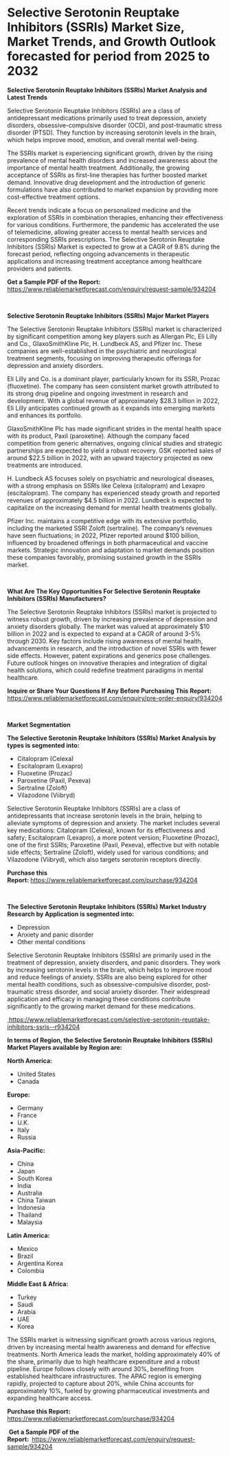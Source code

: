 <p><h1>Selective Serotonin Reuptake Inhibitors (SSRIs) Market Size, Market Trends, and Growth Outlook forecasted for period from 2025 to 2032</h1></p><p><strong>Selective Serotonin Reuptake Inhibitors (SSRIs) Market Analysis and Latest Trends</strong></p>
<p><p>Selective Serotonin Reuptake Inhibitors (SSRIs) are a class of antidepressant medications primarily used to treat depression, anxiety disorders, obsessive-compulsive disorder (OCD), and post-traumatic stress disorder (PTSD). They function by increasing serotonin levels in the brain, which helps improve mood, emotion, and overall mental well-being. </p><p>The SSRIs market is experiencing significant growth, driven by the rising prevalence of mental health disorders and increased awareness about the importance of mental health treatment. Additionally, the growing acceptance of SSRIs as first-line therapies has further boosted market demand. Innovative drug development and the introduction of generic formulations have also contributed to market expansion by providing more cost-effective treatment options.</p><p>Recent trends indicate a focus on personalized medicine and the exploration of SSRIs in combination therapies, enhancing their effectiveness for various conditions. Furthermore, the pandemic has accelerated the use of telemedicine, allowing greater access to mental health services and corresponding SSRIs prescriptions. The Selective Serotonin Reuptake Inhibitors (SSRIs) Market is expected to grow at a CAGR of 9.8% during the forecast period, reflecting ongoing advancements in therapeutic applications and increasing treatment acceptance among healthcare providers and patients.</p></p>
<p><strong>Get a Sample PDF of the Report:&nbsp;</strong> <a href="https://www.reliablemarketforecast.com/enquiry/request-sample/934204?utm_campaign=2314&utm_medium=2&utm_source=Github&utm_content=ia&utm_term=19042025&utm_id=selective-serotonin-reuptake-inhibitors-ssris">https://www.reliablemarketforecast.com/enquiry/request-sample/934204</a></p>
<p>&nbsp;</p>
<p><strong>Selective Serotonin Reuptake Inhibitors (SSRIs) Major Market Players</strong></p>
<p><p>The Selective Serotonin Reuptake Inhibitors (SSRIs) market is characterized by significant competition among key players such as Allergan Plc, Eli Lilly and Co., GlaxoSmithKline Plc, H. Lundbeck AS, and Pfizer Inc. These companies are well-established in the psychiatric and neurological treatment segments, focusing on improving therapeutic offerings for depression and anxiety disorders.</p><p>Eli Lilly and Co. is a dominant player, particularly known for its SSRI, Prozac (fluoxetine). The company has seen consistent market growth attributed to its strong drug pipeline and ongoing investment in research and development. With a global revenue of approximately $28.3 billion in 2022, Eli Lilly anticipates continued growth as it expands into emerging markets and enhances its portfolio.</p><p>GlaxoSmithKline Plc has made significant strides in the mental health space with its product, Paxil (paroxetine). Although the company faced competition from generic alternatives, ongoing clinical studies and strategic partnerships are expected to yield a robust recovery. GSK reported sales of around $22.5 billion in 2022, with an upward trajectory projected as new treatments are introduced.</p><p>H. Lundbeck AS focuses solely on psychiatric and neurological diseases, with a strong emphasis on SSRIs like Celexa (citalopram) and Lexapro (escitalopram). The company has experienced steady growth and reported revenues of approximately $4.5 billion in 2022. Lundbeck is expected to capitalize on the increasing demand for mental health treatments globally.</p><p>Pfizer Inc. maintains a competitive edge with its extensive portfolio, including the marketed SSRI Zoloft (sertraline). The company’s revenues have seen fluctuations; in 2022, Pfizer reported around $100 billion, influenced by broadened offerings in both pharmaceutical and vaccine markets. Strategic innovation and adaptation to market demands position these companies favorably, promising sustained growth in the SSRIs market.</p></p>
<p>&nbsp;</p>
<p><strong>What Are The Key Opportunities For Selective Serotonin Reuptake Inhibitors (SSRIs) Manufacturers?</strong></p>
<p><p>The Selective Serotonin Reuptake Inhibitors (SSRIs) market is projected to witness robust growth, driven by increasing prevalence of depression and anxiety disorders globally. The market was valued at approximately $10 billion in 2022 and is expected to expand at a CAGR of around 3-5% through 2030. Key factors include rising awareness of mental health, advancements in research, and the introduction of novel SSRIs with fewer side effects. However, patent expirations and generics pose challenges. Future outlook hinges on innovative therapies and integration of digital health solutions, which could redefine treatment paradigms in mental healthcare.</p></p>
<p><strong>Inquire or Share Your Questions If Any Before Purchasing This Report:</strong> <a href="https://www.reliablemarketforecast.com/enquiry/pre-order-enquiry/934204?utm_campaign=2314&utm_medium=2&utm_source=Github&utm_content=ia&utm_term=19042025&utm_id=selective-serotonin-reuptake-inhibitors-ssris">https://www.reliablemarketforecast.com/enquiry/pre-order-enquiry/934204</a></p>
<p>&nbsp;</p>
<p><strong>Market Segmentation</strong></p>
<p><strong>The Selective Serotonin Reuptake Inhibitors (SSRIs) Market Analysis by types is segmented into:</strong></p>
<p><ul><li>Citalopram (Celexa)</li><li>Escitalopram (Lexapro)</li><li>Fluoxetine (Prozac)</li><li>Paroxetine (Paxil, Pexeva)</li><li>Sertraline (Zoloft)</li><li>Vilazodone (Viibryd)</li></ul></p>
<p><p>Selective Serotonin Reuptake Inhibitors (SSRIs) are a class of antidepressants that increase serotonin levels in the brain, helping to alleviate symptoms of depression and anxiety. The market includes several key medications: Citalopram (Celexa), known for its effectiveness and safety; Escitalopram (Lexapro), a more potent version; Fluoxetine (Prozac), one of the first SSRIs; Paroxetine (Paxil, Pexeva), effective but with notable side effects; Sertraline (Zoloft), widely used for various conditions; and Vilazodone (Viibryd), which also targets serotonin receptors directly.</p></p>
<p><strong>Purchase this Report:&nbsp;</strong><a href="https://www.reliablemarketforecast.com/purchase/934204?utm_campaign=2314&utm_medium=2&utm_source=Github&utm_content=ia&utm_term=19042025&utm_id=selective-serotonin-reuptake-inhibitors-ssris">https://www.reliablemarketforecast.com/purchase/934204</a></p>
<p>&nbsp;</p>
<p><strong>The Selective Serotonin Reuptake Inhibitors (SSRIs) Market Industry Research by Application is segmented into:</strong></p>
<p><ul><li>Depression</li><li>Anxiety and panic disorder</li><li>Other mental conditions</li></ul></p>
<p><p>Selective Serotonin Reuptake Inhibitors (SSRIs) are primarily used in the treatment of depression, anxiety disorders, and panic disorders. They work by increasing serotonin levels in the brain, which helps to improve mood and reduce feelings of anxiety. SSRIs are also being explored for other mental health conditions, such as obsessive-compulsive disorder, post-traumatic stress disorder, and social anxiety disorder. Their widespread application and efficacy in managing these conditions contribute significantly to the growing market demand for these medications.</p></p>
<p><a href="https://www.reliablemarketforecast.com/selective-serotonin-reuptake-inhibitors-ssris--r934204?utm_campaign=2314&utm_medium=2&utm_source=Github&utm_content=ia&utm_term=19042025&utm_id=selective-serotonin-reuptake-inhibitors-ssris">&nbsp;https://www.reliablemarketforecast.com/selective-serotonin-reuptake-inhibitors-ssris--r934204</a></p>
<p><strong>In terms of Region, the Selective Serotonin Reuptake Inhibitors (SSRIs) Market Players available by Region are:</strong></p>
<p>
    <p> <strong> North America: </strong>
        <ul>
            <li>United States</li>
            <li>Canada</li>
        </ul>
        </p> 
    <p> <strong> Europe: </strong>
        <ul>
            <li>Germany</li>
            <li>France</li>
            <li>U.K.</li>
            <li>Italy</li>
            <li>Russia</li>
        </ul>
        </p> 
    <p> <strong> Asia-Pacific: </strong>
        <ul>
            <li>China</li>
            <li>Japan</li>
            <li>South Korea</li>
            <li>India</li>
            <li>Australia</li>
            <li>China Taiwan</li>
            <li>Indonesia</li>
            <li>Thailand</li>
            <li>Malaysia</li>
        </ul>
        </p> 
    <p> <strong> Latin America: </strong>
        <ul>
            <li>Mexico</li>
            <li>Brazil</li>
            <li>Argentina Korea</li>
            <li>Colombia</li>
        </ul>
        </p> 
    <p> <strong> Middle East & Africa: </strong>
        <ul>
            <li>Turkey</li>
            <li>Saudi</li>
            <li>Arabia</li>
            <li>UAE</li>
            <li>Korea</li>
        </ul>
    </p>
    </p>
<p><p>The SSRIs market is witnessing significant growth across various regions, driven by increasing mental health awareness and demand for effective treatments. North America leads the market, holding approximately 40% of the share, primarily due to high healthcare expenditure and a robust pipeline. Europe follows closely with around 30%, benefiting from established healthcare infrastructures. The APAC region is emerging rapidly, projected to capture about 20%, while China accounts for approximately 10%, fueled by growing pharmaceutical investments and expanding healthcare access.</p></p>
<p><strong>Purchase this Report: </strong><a href="https://www.reliablemarketforecast.com/purchase/934204?utm_campaign=2314&utm_medium=2&utm_source=Github&utm_content=ia&utm_term=19042025&utm_id=selective-serotonin-reuptake-inhibitors-ssris">https://www.reliablemarketforecast.com/purchase/934204</a></p>
<p>&nbsp;<strong>Get a Sample PDF of the Report:&nbsp;&nbsp;</strong><a href="https://www.reliablemarketforecast.com/enquiry/request-sample/934204?utm_campaign=2314&utm_medium=2&utm_source=Github&utm_content=ia&utm_term=19042025&utm_id=selective-serotonin-reuptake-inhibitors-ssris">https://www.reliablemarketforecast.com/enquiry/request-sample/934204</a></p>
<p><strong></strong></p>
<p><p></p><p></p><p></p></p>